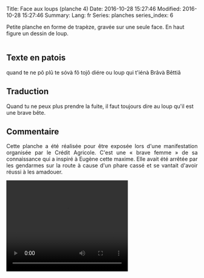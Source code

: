 Title: Face aux loups (planche 4)
Date: 2016-10-28 15:27:46
Modified: 2016-10-28 15:27:46
Summary: 
Lang: fr
Series: planches
series_index: 6


Petite planche en forme de trapèze, gravée sur une seule face. En haut
figure un dessin de loup.

<div style="display: table; clear: both;"></div>

<figure class="image-block" style="float: left;">
  <img alt="" src="{static}/images/planche_4.png">
  <figcaption style="max-width: 234px"></figcaption>
</figure>

## Texte en patois

quand  te  ne  pô  plû  te  sóvà  fô  tojô  diére  ou  loup  qui t'iénà  Brâvà  Bêttiâ

## Traduction

Quand tu ne peux plus prendre la fuite, il faut toujours dire au loup
qu'il est une brave bête.

<figure class="image-block" style="float: right;">
  <img alt="" src="{static}/images/planche_4_dessin.png">
  <figcaption style="max-width: 201px"></figcaption>
</figure>


## Commentaire

<p style="text-align:justify;">Cette planche a été réalisée pour être
exposée lors d'une manifestation organisée par le Crédit Agricole.
C'est une « brave femme » de sa connaissance qui a inspiré à Eugène
cette maxime. Elle avait été arrêtée par les gendarmes sur la route à
cause d'un phare cassé et se vantait d'avoir réussi à les
amadouer.</p>

<video width="320" height="240" controls>
  <source src="https://d1njpgd0ygatdn.cloudfront.net/video_4.mp4" type="video/mp4">
</video>
